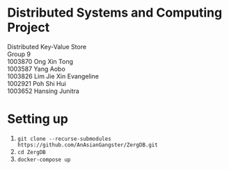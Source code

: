 # Distributed Systems and Computing Project
Distributed Key-Value Store  
Group 9  
1003870    Ong Xin Tong  
1003587    Yang Aobo  
1003826    Lim Jie Xin Evangeline  
1002921    Poh Shi Hui  
1003652    Hansing Junitra 

# Setting up
1. `git clone --recurse-submodules https://github.com/AnAsianGangster/ZergDB.git`
2. `cd ZergDB`
3. `docker-compose up`

